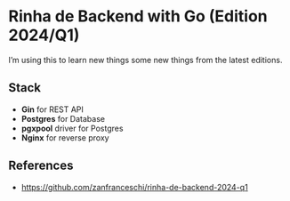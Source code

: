 # Rinha de Backend with Go (Edition 2024/Q1)
I’m using this to learn new things some new things from the latest editions.

## Stack
- **Gin** for REST API
- **Postgres** for Database
- **pgxpool** driver for Postgres
- **Nginx** for reverse proxy

## References
- https://github.com/zanfranceschi/rinha-de-backend-2024-q1